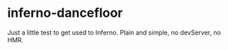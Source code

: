 # inferno-dancefloor

Just a little test to get used to Inferno. Plain and simple, no devServer, no HMR. 
